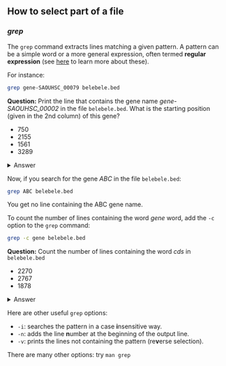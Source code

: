 ## How to select part of a file

### *grep*

The `grep` command extracts lines matching a given pattern. 
A pattern can be a simple word or a more general expression, often termed **regular expression** (see [here](https://librarycarpentry.org/lc-data-intro/01-regular-expressions/) to learn more about these). 

For instance:

```bash
grep gene-SAOUHSC_00079 belebele.bed
```

**Question:** Print the line that contains the gene name *gene-SAOUHSC_00002*  in the file `belebele.bed`. What is the starting position (given in the 2nd column) of this gene?

- 750
- 2155
- 1561
- 3289

<details>
<summary>Answer</summary>

```bash
$ grep gene-SAOUHSC_00002 belebele.bed 
NC_007795.1     2155    3289    gene-SAOUHSC_00002      .       +
```

Starting position: 2155

</details>


Now, if you search for the gene *ABC* in the file `belebele.bed`:

```bash
grep ABC belebele.bed
```

You get no line containing the ABC gene name.

To count the number of lines containing the word *gene* word, add the `-c` option to the `grep` command:

```bash
grep -c gene belebele.bed
```

**Question:** Count the number of lines containing the word *cds* in `belebele.bed`
- 2270
- 2767
- 1878

<details>
<summary>Answer</summary>

```bash
$ grep -c cds belebele.bed 
2767
```

2767 cds

</details>

Here are other useful `grep` options:
- `-i`: searches the pattern in a case **i**nsensitive way.
- `-n`: adds the line **n**umber at the beginning of the output line.
- `-v`: prints the lines not containing the pattern (re**v**erse selection).

There are many other options: try `man grep`
